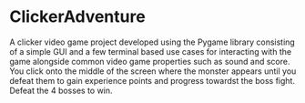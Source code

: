 # ClickerAdventure
A clicker video game project developed using the Pygame library consisting of a simple GUI and a few terminal based use cases for interacting with the game alongside common video game properties such as sound and score.  
You click onto the middle of the screen where the monster appears until you defeat them to gain experience points and progress towardst the boss fight.  
Defeat the 4 bosses to win.
